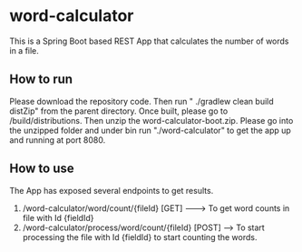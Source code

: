 # word-calculator

This is a Spring Boot based REST App that calculates the number of words in a file. 

## How to run

Please download the repository code.
Then run " ./gradlew clean build distZip" from the parent directory.
Once built, please go to /build/distributions. Then unzip the word-calculator-boot.zip.
Please go into the unzipped folder and under bin run "./word-calculator" to get the app up and running at port 8080.


## How to use

The App has exposed several endpoints to get results.

1. /word-calculator/word/count/{fileId}   [GET] ---> To get word counts in file with Id {fieldId}
2. /word-calculator/process/word/count/{fileId} [POST] --> To start processing the file with Id {fieldId} to start counting the words.
